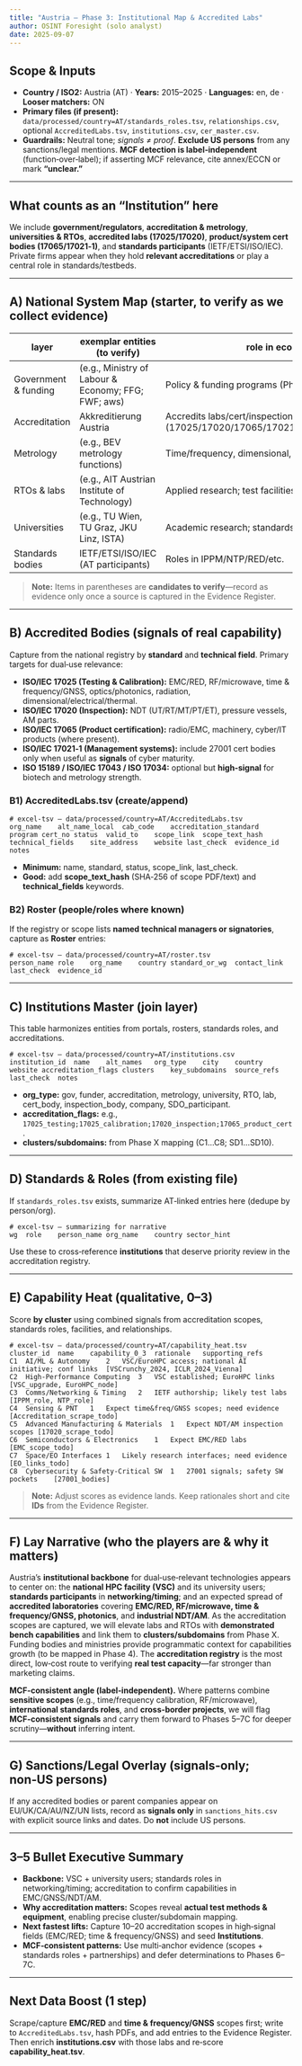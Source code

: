 ```yaml
---
title: "Austria — Phase 3: Institutional Map & Accredited Labs"
author: OSINT Foresight (solo analyst)
date: 2025-09-07
---
```


## Scope & Inputs
- **Country / ISO2:** Austria (AT) · **Years:** 2015–2025 · **Languages:** en, de · **Looser matchers:** ON
- **Primary files (if present):** `data/processed/country=AT/standards_roles.tsv`, `relationships.csv`, optional `AccreditedLabs.tsv`, `institutions.csv`, `cer_master.csv`.
- **Guardrails:** Neutral tone; *signals ≠ proof*. **Exclude US persons** from any sanctions/legal mentions. **MCF detection is label‑independent** (function‑over‑label); if asserting MCF relevance, cite annex/ECCN or mark **“unclear.”**

---

## What counts as an “Institution” here
We include **government/regulators**, **accreditation & metrology**, **universities & RTOs**, **accredited labs (17025/17020)**, **product/system cert bodies (17065/17021‑1)**, and **standards participants** (IETF/ETSI/ISO/IEC). Private firms appear when they hold **relevant accreditations** or play a central role in standards/testbeds.

---

## A) National System Map (starter, to verify as we collect evidence)

| layer | exemplar entities (to verify) | role in ecosystem | evidence hook |
|---|---|---|---|
| Government & funding | (e.g., Ministry of Labour & Economy; FFG; FWF; aws) | Policy & funding programs (Phase 4); export/FDI screen | Program portals; legal gazettes |
| Accreditation | Akkreditierung Austria | Accredits labs/cert/inspection (17025/17020/17065/17021‑1/15189/17043/17034) | National registry page, scopes PDFs |
| Metrology | (e.g., BEV metrology functions) | Time/frequency, dimensional, electrical standards | Metrology pages; calibration scope references |
| RTOs & labs | (e.g., AIT Austrian Institute of Technology) | Applied research; test facilities; standards links | Facility pages; accreditation scopes |
| Universities | (e.g., TU Wien, TU Graz, JKU Linz, ISTA) | Academic research; standards authorship; HPC users | Dept pages; IETF/ETSI rosters; VSC references |
| Standards bodies | IETF/ETSI/ISO/IEC (AT participants) | Roles in IPPM/NTP/RED/etc. | `standards_roles.tsv`; rosters |

> **Note:** Items in parentheses are **candidates to verify**—record as evidence only once a source is captured in the Evidence Register.

---

## B) Accredited Bodies (signals of real capability)
Capture from the national registry by **standard** and **technical field**. Primary targets for dual‑use relevance:
- **ISO/IEC 17025 (Testing & Calibration):** EMC/RED, RF/microwave, time & frequency/GNSS, optics/photonics, radiation, dimensional/electrical/thermal.
- **ISO/IEC 17020 (Inspection):** NDT (UT/RT/MT/PT/ET), pressure vessels, AM parts.
- **ISO/IEC 17065 (Product certification):** radio/EMC, machinery, cyber/IT products (where present).
- **ISO/IEC 17021‑1 (Management systems):** include 27001 cert bodies only when useful as **signals** of cyber maturity.
- **ISO 15189 / ISO/IEC 17043 / ISO 17034:** optional but **high‑signal** for biotech and metrology strength.

### B1) AccreditedLabs.tsv (create/append)

```text
# excel-tsv — data/processed/country=AT/AccreditedLabs.tsv
org_name	alt_name_local	cab_code	accreditation_standard	program	cert_no	status	valid_to	scope_link	scope_text_hash	technical_fields	site_address	website	last_check	evidence_id	notes
```

- **Minimum:** name, standard, status, scope_link, last_check.
- **Good:** add **scope_text_hash** (SHA‑256 of scope PDF/text) and **technical_fields** keywords.

### B2) Roster (people/roles where known)
If the registry or scope lists **named technical managers or signatories**, capture as **Roster** entries:

```text
# excel-tsv — data/processed/country=AT/roster.tsv
person_name	role	org_name	country	standard_or_wg	contact_link	last_check	evidence_id
```

---

## C) Institutions Master (join layer)
This table harmonizes entities from portals, rosters, standards roles, and accreditations.

```text
# excel-tsv — data/processed/country=AT/institutions.csv
institution_id	name	alt_names	org_type	city	country	website	accreditation_flags	clusters	key_subdomains	source_refs	last_check	notes
```

- **org_type:** gov, funder, accreditation, metrology, university, RTO, lab, cert_body, inspection_body, company, SDO_participant.
- **accreditation_flags:** e.g., `17025_testing;17025_calibration;17020_inspection;17065_product_cert`.
- **clusters/subdomains:** from Phase X mapping (C1…C8; SD1…SD10).

---

## D) Standards & Roles (from existing file)

If `standards_roles.tsv` exists, summarize AT‑linked entries here (dedupe by person/org).

```text
# excel-tsv — summarizing for narrative
wg	role	person_name	org_name	country	sector_hint
```

Use these to cross‑reference **institutions** that deserve priority review in the accreditation registry.

---

## E) Capability Heat (qualitative, 0–3)
Score **by cluster** using combined signals from accreditation scopes, standards roles, facilities, and relationships.

```text
# excel-tsv — data/processed/country=AT/capability_heat.tsv
cluster_id	name	capability_0_3	rationale	supporting_refs
C1	AI/ML & Autonomy	2	VSC/EuroHPC access; national AI initiative; conf links	[VSCrunchy_2024, ICLR_2024_Vienna]
C2	High‑Performance Computing	3	VSC established; EuroHPC links	[VSC_upgrade, EuroHPC_node]
C3	Comms/Networking & Timing	2	IETF authorship; likely test labs	[IPPM_role, NTP_role]
C4	Sensing & PNT	1	Expect time&freq/GNSS scopes; need evidence	[Accreditation_scrape_todo]
C5	Advanced Manufacturing & Materials	1	Expect NDT/AM inspection scopes	[17020_scrape_todo]
C6	Semiconductors & Electronics	1	Expect EMC/RED labs	[EMC_scope_todo]
C7	Space/EO Interfaces	1	Likely research interfaces; need evidence	[EO_links_todo]
C8	Cybersecurity & Safety‑Critical SW	1	27001 signals; safety SW pockets	[27001_bodies]
```

> **Note:** Adjust scores as evidence lands. Keep rationales short and cite **IDs** from the Evidence Register.

---

## F) Lay Narrative (who the players are & why it matters)
Austria’s **institutional backbone** for dual‑use‑relevant technologies appears to center on: the **national HPC facility (VSC)** and its university users; **standards participants** in **networking/timing**; and an expected spread of **accredited laboratories** covering **EMC/RED, RF/microwave, time & frequency/GNSS, photonics**, and **industrial NDT/AM**. As the accreditation scopes are captured, we will elevate labs and RTOs with **demonstrated bench capabilities** and link them to **clusters/subdomains** from Phase X. Funding bodies and ministries provide programmatic context for capabilities growth (to be mapped in Phase 4). The **accreditation registry** is the most direct, low‑cost route to verifying **real test capacity**—far stronger than marketing claims.

**MCF‑consistent angle (label‑independent).** Where patterns combine **sensitive scopes** (e.g., time/frequency calibration, RF/microwave), **international standards roles**, and **cross‑border projects**, we will flag **MCF‑consistent signals** and carry them forward to Phases 5–7C for deeper scrutiny—**without** inferring intent.

---

## G) Sanctions/Legal Overlay (signals‑only; **non‑US persons**)
If any accredited bodies or parent companies appear on EU/UK/CA/AU/NZ/UN lists, record as **signals only** in `sanctions_hits.csv` with explicit source links and dates. Do **not** include US persons.

---

## 3–5 Bullet Executive Summary
- **Backbone:** VSC + university users; standards roles in networking/timing; accreditation to confirm capabilities in EMC/GNSS/NDT/AM.
- **Why accreditation matters:** Scopes reveal **actual test methods & equipment**, enabling precise cluster/subdomain mapping.
- **Next fastest lifts:** Capture 10–20 accreditation scopes in high‑signal fields (EMC/RED; time & frequency/GNSS) and seed **Institutions**.
- **MCF‑consistent patterns:** Use multi‑anchor evidence (scopes + standards roles + partnerships) and defer determinations to Phases 6–7C.

---

## Next Data Boost (1 step)
Scrape/capture **EMC/RED** and **time & frequency/GNSS** scopes first; write to `AccreditedLabs.tsv`, hash PDFs, and add entries to the Evidence Register. Then enrich **institutions.csv** with those labs and re‑score **capability_heat.tsv**.
